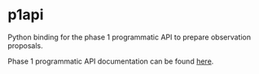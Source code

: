 # p1api

Python binding for the phase 1 programmatic API to prepare observation proposals. 

Phase 1 programmatic API documentation can be found [here](<https://www.eso.org/cop1/apidoc/phase1.html>).
